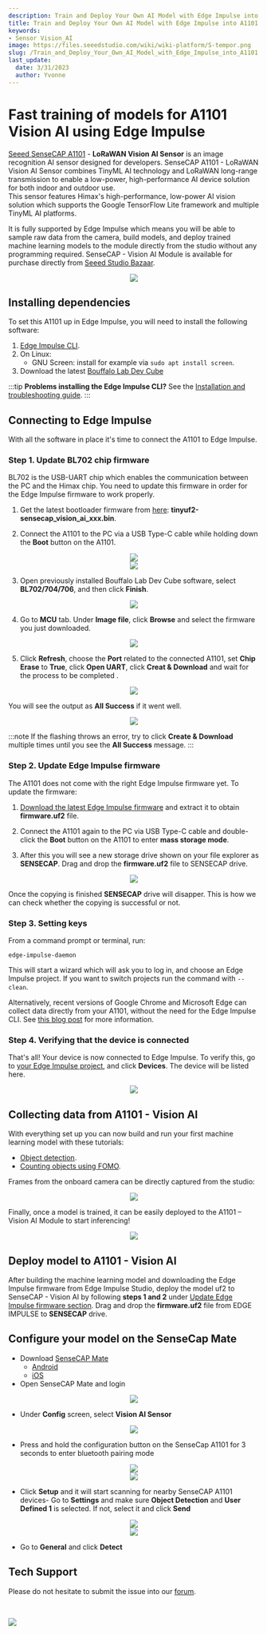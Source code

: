 ```yaml
---
description: Train and Deploy Your Own AI Model with Edge Impulse into A1101
title: Train and Deploy Your Own AI Model with Edge Impulse into A1101
keywords:
- Sensor Vision_AI
image: https://files.seeedstudio.com/wiki/wiki-platform/S-tempor.png
slug: /Train_and_Deploy_Your_Own_AI_Model_with_Edge_Impulse_into_A1101
last_update:
  date: 3/31/2023
  author: Yvonne
---
```



# Fast training of models for A1101 Vision AI using Edge Impulse

[Seeed SenseCAP A1101](https://www.seeedstudio.com/SenseCAP-A1101-LoRaWAN-Vision-AI-Sensor-p-5367.html) - **LoRaWAN Vision AI Sensor** is an image recognition AI sensor designed for developers. SenseCAP A1101 - LoRaWAN Vision AI Sensor combines TinyML AI technology and LoRaWAN long-range transmission to enable a low-power, high-performance AI device solution for both indoor and outdoor use.<br />This sensor features Himax's high-performance, low-power AI vision solution which supports the Google TensorFlow Lite framework and multiple TinyML AI platforms.<br />


It is fully supported by Edge Impulse which means you will be able to sample raw data from the camera, build models, and deploy trained machine learning models to the module directly from the studio without any programming required. SenseCAP - Vision AI Module is available for purchase directly from [Seeed Studio Bazaar](https://www.seeedstudio.com/SenseCAP-A1101-LoRaWAN-Vision-AI-Sensor-p-5367.html).

<div align="center"><img width ={800} src="https://files.seeedstudio.com/wiki/SenseCAP-A1101/edge-impulse-A1101/p1.jpg"/></div>




## Installing dependencies

To set this A1101 up in Edge Impulse, you will need to install the following software:

1. [Edge Impulse CLI](https://docs.edgeimpulse.com/docs/edge-impulse-cli/cli-installation).
2. On Linux:
   - GNU Screen: install for example via `sudo apt install screen`.
3. Download the latest [Bouffalo Lab Dev Cube](https://dev.bouffalolab.com/download)

:::tip
**Problems installing the Edge Impulse CLI?**
See the [Installation and troubleshooting guide](https://docs.edgeimpulse.com/docs/edge-impulse-cli/cli-installation).
:::

## Connecting to Edge Impulse

With all the software in place it's time to connect the A1101 to Edge Impulse.

### Step 1. Update BL702 chip firmware

BL702 is the USB-UART chip which enables the communication between the PC and the Himax chip. You need to update this firmware in order for the Edge Impulse firmware to work properly.

1. Get the latest bootloader firmware from [here](https://github.com/Seeed-Studio/Seeed_Arduino_GroveAI/releases): **tinyuf2-sensecap_vision_ai_xxx.bin**.

2. Connect the A1101 to the PC via a USB Type-C cable while holding down the **Boot** button on the A1101.

<div align="center"><img width={800} src="https://files.seeedstudio.com/wiki/SenseCAP-A1101/edge-impulse-A1101/p2.png" /></div>
<div align="center"><img width={800} src="https://files.seeedstudio.com/wiki/SenseCAP-A1101/edge-impulse-A1101/p3.png" /></div>

3. Open previously installed Bouffalo Lab Dev Cube software, select **BL702/704/706**, and then click **Finish**.

<div align="center"><img width={300} src="https://files.seeedstudio.com/wiki/SenseCAP-A1101/edge-impulse-A1101/p4.png" /></div>

4. Go to **MCU** tab. Under **Image file**, click **Browse** and select the firmware you just downloaded.

<div align="center"><img width={800} src="https://files.seeedstudio.com/wiki/SenseCAP-A1101/edge-impulse-A1101/p5.png" /></div>

5. Click **Refresh**, choose the **Port** related to the connected A1101, set **Chip Erase** to **True**, click **Open UART**, click **Creat & Download** and wait for the process to be completed .

<div align="center"><img width ={300} src="https://files.seeedstudio.com/wiki/SenseCAP-A1101/edge-impulse-A1101/p6.png"/></div>

You will see the output as **All Success** if it went well.

<div align="center"><img width ={700} src="https://files.seeedstudio.com/wiki/SenseCAP-A1101/edge-impulse-A1101/p7.png"/></div>

:::note
If the flashing throws an error, try to click **Create & Download** multiple times until you see the **All Success** message.
:::

### Step 2. Update Edge Impulse firmware

The A1101 does not come with the right Edge Impulse firmware yet. To update the firmware:

1. [Download the latest Edge Impulse firmware](https://files.seeedstudio.com/wiki/SenseCAP-A1101/ei_sensecap_vision_ai.uf2.zip) and extract it to obtain **firmware.uf2** file.

2. Connect the A1101 again to the PC via USB Type-C cable and double-click the **Boot** button on the A1101 to enter **mass storage mode**.

3. After this you will see a new storage drive shown on your file explorer as **SENSECAP**. Drag and drop the **firmware.uf2** file to SENSECAP drive.

<div align="center"><img width ={300} src="https://files.seeedstudio.com/wiki/SenseCAP-A1101/edge-impulse-A1101/p8.png"/></div>

Once the copying is finished **SENSECAP** drive will disapper. This is how we can check whether the copying is successful or not.

### Step 3. Setting keys

From a command prompt or terminal, run:

```
edge-impulse-daemon
```

This will start a wizard which will ask you to log in, and choose an Edge Impulse project. If you want to switch projects run the command with `--clean`.

Alternatively, recent versions of Google Chrome and Microsoft Edge can collect data directly from your A1101, without the need for the Edge Impulse CLI. See [this blog post](https://www.edgeimpulse.com/blog/collect-sensor-data-straight-from-your-web-browser) for more information.

### Step 4. Verifying that the device is connected

That's all! Your device is now connected to Edge Impulse. To verify this, go to [your Edge Impulse project](https://studio.edgeimpulse.com/studio/select-project?autoredirect=1), and click **Devices**. The device will be listed here.

<div align="center"><img width ={800} src="https://files.seeedstudio.com/wiki/SenseCAP-A1101/edge-impulse-A1101/p9.png"/></div>

## Collecting data from A1101 - Vision AI

With everything set up you can now build and run your first machine learning model with these tutorials:

- [Object detection](https://docs.edgeimpulse.com/docs/tutorials/object-detection).
- [Counting objects using FOMO](https://docs.edgeimpulse.com/docs/tutorials/detect-objects-using-fomo).

Frames from the onboard camera can be directly captured from the studio:

<div align="center"><img width ={700} src="https://files.seeedstudio.com/wiki/SenseCAP-A1101/edge-impulse-A1101/p16.png"/></div>

Finally, once a model is trained, it can be easily deployed to the A1101 – Vision AI Module to start inferencing!

<div align="center"><img width ={700} src="https://files.seeedstudio.com/wiki/SenseCAP-A1101/edge-impulse-A1101/p17.png"/></div>

## Deploy model to A1101 - Vision AI
After building the machine learning model and downloading the Edge Impulse firmware from Edge Impulse Studio, deploy the model uf2 to SenseCAP - Vision AI by following **steps 1 and 2** under [Update Edge Impulse firmware section](https://docs.edgeimpulse.com/docs/development-platforms/officially-supported-mcu-targets/seeed-grove-vision-ai#2.-update-edge-impulse-firmware).
Drag and drop the **firmware.uf2** file from EDGE IMPULSE to **SENSECAP** drive.


##  Configure your model on the SenseCap Mate

- Download [SenseCAP Mate](https://wiki.seeedstudio.com/Cloud_Chain/SenseCAP_Mate_APP/SenseCAP_APP/#docusaurus_skipToContent_fallback) 
   - [Android](https://play.google.com/store/apps/details?id=cc.seeed.sensecapmate&hl=en&gl=US)
   - [iOS](https://apps.apple.com/gb/app/sensecap-mate/id1619944834)
- Open SenseCAP Mate and login

<div align="center"><img width ={600} src="https://files.seeedstudio.com/wiki/SenseCAP-A1101/edge-impulse-A1101/p10.png"/></div>

- Under **Config** screen, select **Vision AI Sensor**


<div align="center"><img width ={300} src="https://files.seeedstudio.com/wiki/SenseCAP-A1101/edge-impulse-A1101/p11.jpg"/></div>

- Press and hold the configuration button on the SenseCap A1101 for 3 seconds to enter bluetooth pairing mode
<div align="center"><img width ={300} src="https://files.seeedstudio.com/wiki/SenseCAP-A1101/edge-impulse-A1101/p12.jpg"/></div>
<div align="center"><img width ={300} src="https://files.seeedstudio.com/wiki/SenseCAP-A1101/edge-impulse-A1101/p13.jpg"/></div>


- Click **Setup** and it will start scanning for nearby SenseCAP A1101 devices- Go to **Settings** and make sure **Object Detection** and **User Defined 1** is selected. If not, select it and click **Send**
<div align="center"><img width ={300} src="https://files.seeedstudio.com/wiki/SenseCAP-A1101/edge-impulse-A1101/p14.jpg"/></div>
<div align="center"><img width ={300} src="https://files.seeedstudio.com/wiki/SenseCAP-A1101/edge-impulse-A1101/p15.jpg"/></div>

- Go to **General** and click **Detect**


## Tech Support

Please do not hesitate to submit the issue into our [forum](https://forum.seeedstudio.com/).

<div>
  <br /><p style={{textAlign: 'center'}}><a href="https://www.seeedstudio.com/act-4.html?utm_source=wiki&utm_medium=wikibanner&utm_campaign=newproducts" target="_blank"><img src="https://files.seeedstudio.com/wiki/Wiki_Banner/new_product.jpg" /></a></p>
</div>
